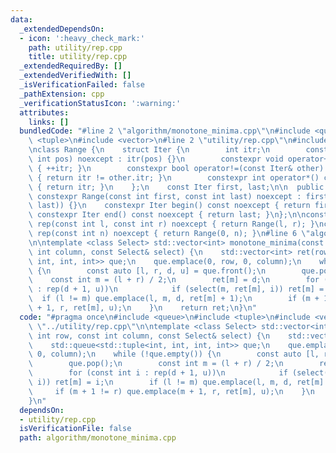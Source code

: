```yaml
---
data:
  _extendedDependsOn:
  - icon: ':heavy_check_mark:'
    path: utility/rep.cpp
    title: utility/rep.cpp
  _extendedRequiredBy: []
  _extendedVerifiedWith: []
  _isVerificationFailed: false
  _pathExtension: cpp
  _verificationStatusIcon: ':warning:'
  attributes:
    links: []
  bundledCode: "#line 2 \"algorithm/monotone_minima.cpp\"\n#include <queue>\n#include\
    \ <tuple>\n#include <vector>\n#line 2 \"utility/rep.cpp\"\n#include <algorithm>\n\
    \nclass Range {\n    struct Iter {\n        int itr;\n        constexpr Iter(const\
    \ int pos) noexcept : itr(pos) {}\n        constexpr void operator++() noexcept\
    \ { ++itr; }\n        constexpr bool operator!=(const Iter& other) const noexcept\
    \ { return itr != other.itr; }\n        constexpr int operator*() const noexcept\
    \ { return itr; }\n    };\n    const Iter first, last;\n\n  public:\n    explicit\
    \ constexpr Range(const int first, const int last) noexcept : first(first), last(std::max(first,\
    \ last)) {}\n    constexpr Iter begin() const noexcept { return first; }\n   \
    \ constexpr Iter end() const noexcept { return last; }\n};\n\nconstexpr Range\
    \ rep(const int l, const int r) noexcept { return Range(l, r); }\nconstexpr Range\
    \ rep(const int n) noexcept { return Range(0, n); }\n#line 6 \"algorithm/monotone_minima.cpp\"\
    \n\ntemplate <class Select> std::vector<int> monotone_minima(const int row, const\
    \ int column, const Select& select) {\n    std::vector<int> ret(row);\n    std::queue<std::tuple<int,\
    \ int, int, int>> que;\n    que.emplace(0, row, 0, column);\n    while (!que.empty())\
    \ {\n        const auto [l, r, d, u] = que.front();\n        que.pop();\n    \
    \    const int m = (l + r) / 2;\n        ret[m] = d;\n        for (const int i\
    \ : rep(d + 1, u))\n            if (select(m, ret[m], i)) ret[m] = i;\n      \
    \  if (l != m) que.emplace(l, m, d, ret[m] + 1);\n        if (m + 1 != r) que.emplace(m\
    \ + 1, r, ret[m], u);\n    }\n    return ret;\n}\n"
  code: "#pragma once\n#include <queue>\n#include <tuple>\n#include <vector>\n#include\
    \ \"../utility/rep.cpp\"\n\ntemplate <class Select> std::vector<int> monotone_minima(const\
    \ int row, const int column, const Select& select) {\n    std::vector<int> ret(row);\n\
    \    std::queue<std::tuple<int, int, int, int>> que;\n    que.emplace(0, row,\
    \ 0, column);\n    while (!que.empty()) {\n        const auto [l, r, d, u] = que.front();\n\
    \        que.pop();\n        const int m = (l + r) / 2;\n        ret[m] = d;\n\
    \        for (const int i : rep(d + 1, u))\n            if (select(m, ret[m],\
    \ i)) ret[m] = i;\n        if (l != m) que.emplace(l, m, d, ret[m] + 1);\n   \
    \     if (m + 1 != r) que.emplace(m + 1, r, ret[m], u);\n    }\n    return ret;\n\
    }\n"
  dependsOn:
  - utility/rep.cpp
  isVerificationFile: false
  path: algorithm/monotone_minima.cpp
  requiredBy: []
  timestamp: '2021-12-28 21:38:32+09:00'
  verificationStatus: LIBRARY_NO_TESTS
  verifiedWith: []
documentation_of: algorithm/monotone_minima.cpp
layout: document
redirect_from:
- /library/algorithm/monotone_minima.cpp
- /library/algorithm/monotone_minima.cpp.html
title: algorithm/monotone_minima.cpp
---
```

